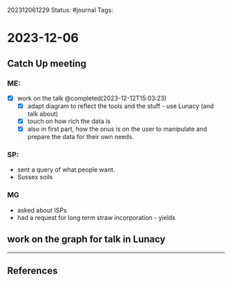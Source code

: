 202312061229
Status: #journal
Tags: 

# 2023-12-06

## Catch Up meeting
### ME:
- [x] work on the talk @completed(2023-12-12T15:03:23)
	- [x] adapt diagram to reflect the tools and the stuff - use Lunacy (and talk about)
	- [x] touch on how rich the data is
	- [x] also in first part, how the onus is on the user to manipulate and prepare the data for their own needs. 

### SP: 
- sent a query of what people want. 
- Sussex soils

### MG
- asked about ISPs
- had a request for long term straw incorporation - yields


## work on the graph for talk in Lunacy

---
## References
